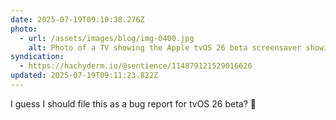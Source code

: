 ```yaml
---
date: 2025-07-19T09:10:38.276Z
photo:
  - url: /assets/images/blog/img-0400.jpg
    alt: Photo of a TV showing the Apple tvOS 26 beta screensaver showing a photo of a TV showing the Apple tvOS 26 beta screensaver.
syndication:
  - https://hachyderm.io/@sentience/114879121529016626
updated: 2025-07-19T09:11:23.822Z
---
```


I guess I should file this as a bug report for tvOS 26 beta? 🤪
